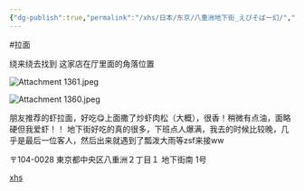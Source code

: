 ```yaml
---
{"dg-publish":true,"permalink":"/xhs/日本/东京/八重洲地下街_えびそば一幻/","tags":["rednote","东京"],"created":"2024-09-15","updated":"2025-04-13T21:39:23.595+08:00"}
---
```


 #拉面

绕来绕去找到 这家店在厅里面的角落位置

 ![Attachment 1361.jpeg](/img/user/xhs/%E6%97%A5%E6%9C%AC/%E4%B8%9C%E4%BA%AC/photo-%E4%B8%9C%E4%BA%AC/Attachment%201361.jpeg)

![Attachment 1360.jpeg](/img/user/xhs/%E6%97%A5%E6%9C%AC/%E4%B8%9C%E4%BA%AC/photo-%E4%B8%9C%E4%BA%AC/Attachment%201360.jpeg)

朋友推荐的虾拉面，好吃😋上面撒了炒虾肉松（大概），很香！稍微有点油，面略硬但我爱虾！！
地下街好吃的真的很多，下班点人爆满，我去的时候比较晚，几乎是最后一位客人，然后出来就遇到了瓢泼大雨等zsf来接ww

〒104-0028 東京都中央区八重洲２丁目１ 地下街南 1号

[xhs](https://www.xiaohongshu.com/explore/66f059e8000000002700279a?xsec_token=ABqW31iXGaeLgX03LCtKxC-nSIduR-F3_0szMl__XRTXI=&xsec_source=pc_user)